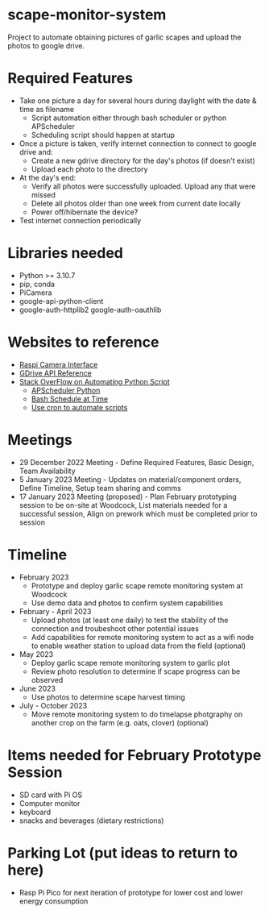 # scape-monitor-system
 Project to automate obtaining pictures of garlic scapes and upload the photos to google drive.

# Required Features
* Take one picture a day for several hours during daylight with the date & time as filename
  * Script automation either through bash scheduler or python APScheduler
  * Scheduling script should happen at startup
* Once a picture is taken, verify internet connection to connect to google drive and:
  * Create a new gdrive directory for the day's photos (if doesn't exist)
  * Upload each photo to the directory
* At the day's end:
  * Verify all photos were successfully uploaded.  Upload any that were missed
  * Delete all photos older than one week from current date locally
  * Power off/hibernate the device?
* Test internet connection periodically

# Libraries needed
* Python >= 3.10.7
* pip, conda
* PiCamera
* google-api-python-client
* google-auth-httplib2 google-auth-oauthlib

# Websites to reference
* [Raspi Camera Interface](https://projects.raspberrypi.org/en/projects/getting-started-with-picamera/0)
* [GDrive API Reference](https://developers.google.com/drive/api/quickstart/python)
* [Stack OverFlow on Automating Python Script](https://stackoverflow.com/questions/15088037/python-script-to-do-something-at-the-same-time-every-day)
  * [APScheduler Python](https://apscheduler.readthedocs.io/en/latest/)
  * [Bash Schedule at Time](https://stackoverflow.com/questions/18945669/how-to-run-a-script-at-a-certain-time-on-linux)
  * [Use cron to automate scripts](https://stackoverflow.com/questions/878600/how-to-create-a-cron-job-using-bash-automatically-without-the-interactive-editor)

# Meetings
* 29 December 2022 Meeting - Define Required Features, Basic Design, Team Availability
* 5 January 2023 Meeting - Updates on material/component orders, Define Timeline, Setup team sharing and comms
* 17 January 2023 Meeting (proposed) - Plan February prototyping session to be on-site at Woodcock, List materials needed for a successful session, Align on prework which must be completed prior to session

# Timeline
* February 2023 
  * Prototype and deploy garlic scape remote monitoring system at Woodcock
  * Use demo data and photos to confirm system capabilities
* February - April 2023
  * Upload photos (at least one daily) to test the stability of the connection and troubeshoot other potential issues
  * Add capabilities for remote monitoring system to act as a wifi node to enable weather station to upload data from the field (optional)
* May 2023
  * Deploy garlic scape remote monitoring system to garlic plot
  * Review photo resolution to determine if scape progress can be observed
* June 2023
  * Use photos to determine scape harvest timing
* July - October 2023
  * Move remote monitoring system to do timelapse photgraphy on another crop on the farm (e.g. oats, clover) (optional)

# Items needed for February Prototype Session
* SD card with Pi OS
* Computer monitor
* keyboard
* snacks and beverages (dietary restrictions)

# Parking Lot (put ideas to return to here)
* Rasp Pi Pico for next iteration of prototype for lower cost and lower energy consumption

